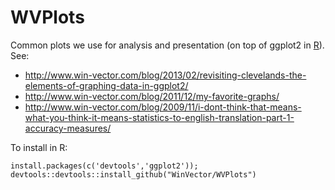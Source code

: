 # WVPlots

Common plots we use for analysis and presentation (on top of ggplot2 in [R](https://cran.r-project.org)).  See:

 * http://www.win-vector.com/blog/2013/02/revisiting-clevelands-the-elements-of-graphing-data-in-ggplot2/
 * http://www.win-vector.com/blog/2011/12/my-favorite-graphs/
 * http://www.win-vector.com/blog/2009/11/i-dont-think-that-means-what-you-think-it-means-statistics-to-english-translation-part-1-accuracy-measures/
 

To install in R:


    install.packages(c('devtools','ggplot2'));
    devtools::devtools::install_github("WinVector/WVPlots")

